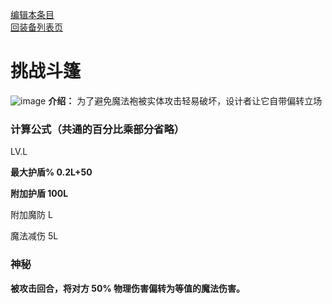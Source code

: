 [编辑本条目](https://github.com/GuguTown/Wiki/edit/main/equip/挑战斗篷.md)   
[回装备列表页](index.html) 
# 挑战斗篷
![image](https://user-images.githubusercontent.com/35645329/193946379-583909ea-8343-424e-ae04-d794d60c39b8.png) **介绍：** 为了避免魔法袍被实体攻击轻易破坏，设计者让它自带偏转立场
### 计算公式（共通的百分比乘部分省略）
LV.L   

**最大护盾% 0.2L+50**   

**附加护盾 100L**   

附加魔防 L   

魔法减伤 5L

### 神秘
**被攻击回合，将对方 50% 物理伤害偏转为等值的魔法伤害。**
